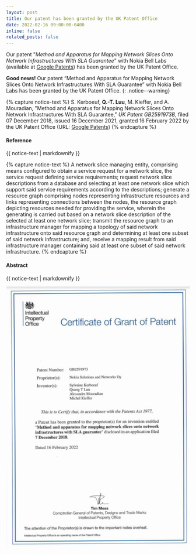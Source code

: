 ```yaml
---
layout: post
title: Our patent has been granted by the UK Patent Office
date: 2022-02-16 09:00:00-0400
inline: false
related_posts: false
---
```


Our patent "*Method and Apparatus for Mapping Network Slices Onto Network Infrastructures With SLA Guarantee*" with Nokia Bell Labs (available at [Google Patents](https://patents.google.com/patent/US20210392040A1/en)) has been granted by the UK Patent Office.


**Good news!** Our patent “Method and Apparatus for Mapping Network Slices Onto Network Infrastructures With SLA Guarantee” with Nokia Bell Labs has been granted by the UK Patent Office.
{: .notice--warning}


<!-- **Reference** -->
{% capture notice-text %}
S. Kerboeuf, **Q.-T. Luu**, M. Kieffer, and A. Mouradian, "Method and Apparatus for Mapping Network Slices Onto Network Infrastructures With SLA Guarantee," *UK Patent GB2591973B*, filed 07 December 2018, issued 16 December 2021, granted 16 February 2022 by the UK Patent Office (URL: [Google Patents](https://patents.google.com/patent/GB2591973B/))
{% endcapture %}

<div class="notice--success">
  <h4 class="no_toc">Reference</h4>
  {{ notice-text | markdownify }}
</div>

<!-- **Abstract** -->
{% capture notice-text %}
A network slice managing entity, comprising means configured to obtain a service request for a network slice, the service request defining service requirements; request network slice descriptions from a database and selecting at least one network slice which support said service requirements according to the descriptions;
generate a resource graph comprising nodes representing infrastructure resources and links representing connections between the nodes, the resource graph depicting resources needed for providing the service, wherein the generating is carried out based on a network slice description of the selected at least one network slice;
transmit the resource graph to an infrastructure manager for mapping a topology of said network infrastructure onto said resource graph and determining at least one subset of said network infrastructure; and, receive a mapping result from said infrastructure manager containing said at least one subset of said network infrastructure.
{% endcapture %}

<div class="notice--success">
  <h4 class="no_toc">Abstract</h4>
  {{ notice-text | markdownify }}
</div>


![GB2591973_Certificate-of-grant-of-patent](/assets/post_materials/GB2591973_Certificate-of-grant-of-patent.jpg)
